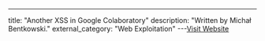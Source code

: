 ---
title: "Another XSS in Google Colaboratory"
description: "Written by Michał Bentkowski."
external_category: "Web Exploitation"
---[Visit Website](https://blog.bentkowski.info/2018/09/another-xss-in-google-colaboratory.html)

